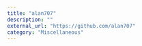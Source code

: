 ```yaml
---
title: "alan707"
description: ""
external_url: "https://github.com/alan707"
category: "Miscellaneous"
---
```


